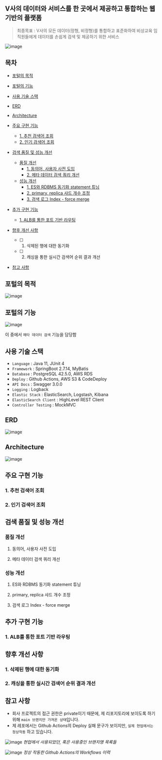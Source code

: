 ## V사의 데이터와 서비스를 한 곳에서 제공하고 통합하는 웹 기반의 플랫폼
> 최종목표 : V사의 모든 데이터(정형, 비정형)를 통합하고 표준화하여 비상교육 임직원들에게 데이터를 손쉽게 검색 및 제공하기 위한 서비스

 
![image](https://github.com/shinsj4653/vs-data-portal-backend/assets/49470452/367266cb-9af1-4253-8b22-163d991b42cd)


## 목차
- [포털의 목적](#포털의-목적)
- [포털의 기능](#포털의-기능)
- [사용 기술 스택](#사용-기술-스택)
- [ERD](#erd)
- [Architecture](#Architecture)
- [주요 구현 기능](#주요-구현-기능)
  * [1. 추천 검색어 조회](#1-추천-검색어-조회)
  * [2. 인기 검색어 조회](#2-인기-검색어-조회)
 
- [검색 품질 및 성능 개선](#검색-품질-및-성능-개선)
  - [품질 개선](#품질-개선)
    * [1. 동의어, 사용자 사전 도입](#1-동의어,-사용자-사전-도입)
    * [2. 메타 데이터 검색 쿼리 개선](#2-메타-데이터-검색-쿼리-개선)
  - [성능 개선](#성능-개선)
    * [1. ES와 RDBMS 동기화 statement 튜닝](#1-ES와-RDBMS-동기화-statement-튜닝)
    * [2. primary, replica 샤드 개수 조정](#2-primary,-replica-샤드-개수-조정)
    * [3. 검색 로그 Index - force merge](#3-검색-로그-Index---force-merge)

- [추가 구현 기능](#추가-구현-기능)
   * [1. ALB를 통한 포트 기반 라우팅](#1-ALB를-통한-포트-기반-라우팅)

- [향후 개선 사항](#향후-개선-사항)
  - [ ] 1. 삭제된 행에 대한 동기화
  - [ ] 2. 캐싱을 통한 실시간 검색어 순위 결과 개선
- [참고 사항](#참고-사항)

## 포털의 목적  

![image](https://github.com/shinsj4653/vs-data-portal-backend/assets/49470452/c0455df3-3780-4789-869e-55fab5d5b2b8)

## 포털의 기능

![image](https://github.com/shinsj4653/vs-data-portal-backend/assets/49470452/9c8cc649-a91c-4e33-976e-ab602aff014a)

이 중에서 `메타 데이터 검색` 기능을 담당함

## 사용 기술 스택
- `Language` : Java 11, JUnit 4
- `Framework` : SpringBoot 2.7.14, MyBatis
- `Database` : PostgreSQL 42.5.0, AWS RDS
- `Deploy` : Github Actions, AWS S3 & CodeDeploy
- `API Docs` : Swagger 3.0.0
- `Logging` : Logback
- `Elastic Stack` : ElasticSearch, Logstash, Kibana
- `ElasticSearch Client` : HighLevel REST Client
- `Controller Testing` : MockMVC

## ERD
![image](https://github.com/shinsj4653/vs-data-service-backend/assets/49470452/cb38098c-ac34-40f5-9c1f-11ce7010658e)

## Architecture
![image](https://github.com/shinsj4653/vs-data-portal-backend/assets/49470452/9184b4c1-bdce-4950-b91a-e037c20346b4)


## 주요 구현 기능
### 1. 추천 검색어 조회


### 2. 인기 검색어 조회


## 검색 품질 및 성능 개선


### 품질 개선

1. 동의어, 사용자 사전 도입

2. 메타 데이터 검색 쿼리 개선

### 성능 개선

1. ES와 RDBMS 동기화 statement 튜닝


2. primary, replica 샤드 개수 조정


3. 검색 로그 Index - force merge


## 추가 구현 기능

### 1. ALB를 통한 포트 기반 라우팅


## 향후 개선 사항

### 1. 삭제된 행에 대한 동기화


### 2. 캐싱을 통한 실시간 검색어 순위 결과 개선



## 참고 사항
- 회사 프로젝트의 접근 권한은 private이기 때문에, 제 리포지토리에 보이도록 하기 위해 `main 브랜치만 가져온 상태`입니다.
- 제 레포에서는 Github Actions의 Deploy 실패 문구가 보이지만, `실제 현업에서는 정상작동` 하고 있습니다.

![image](https://github.com/shinsj4653/vs-data-service-backend/assets/49470452/787fcdc3-686f-4363-9066-adcf37970793)
*현업에서 사용되었던, 혹은 사용중인 브랜치명 목록들*  



![image](https://github.com/shinsj4653/vs-data-service-backend/assets/49470452/811ab1df-f5c6-4c97-9fd3-b5f73935c673)
*정상 작동한 Github Actions의 Workflows 이력*

